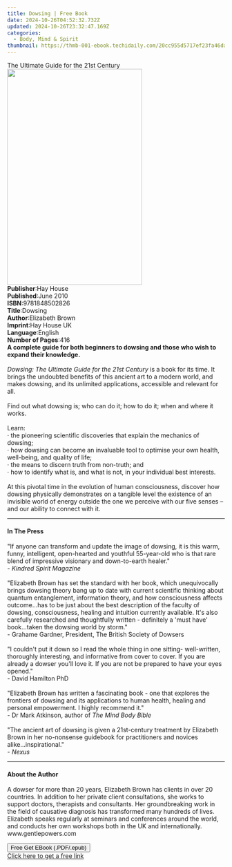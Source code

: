 ```yaml
---
title: Dowsing | Free Book
date: 2024-10-26T04:52:32.732Z
updated: 2024-10-26T23:32:47.169Z
categories:
  - Body, Mind & Spirit
thumbnail: https://thmb-001-ebook.techidaily.com/20cc955d5717ef23fa46da59a6eb8d491f2696ac8bab042c1d69debbb5bd1385.jpg
---
```

<main id="book-container">
  <div class="flex flex-col">
    <div class="book-brief flex-1 py-6 px-4 sm:p-6 md:py-10 md:px-8">
      <!-- brief-->
      <div class="book-brief-main">The Ultimate Guide for the 21st Century</div>
    </div>
    <div
      class="book-meta-info flex-1 grid gap-4 col-start-1 col-end-3 row-start-1 sm:mb-6 sm:grid-cols-4 lg:gap-6 lg:col-start-2 lg:row-end-6 lg:row-span-6 lg:mb-0"
    >
      <div
        class="book-meta-info-left place-content-center mt-4 p-4 text-sm leading-6 col-start-2 col-span-2 dark:text-slate-400"
      >
        <img
          class="w-full h-500 object-cover rounded-lg sm:h-255 sm:col-span-2 lg:col-span-full"
          src="https://img-001-ebook.techidaily.com/de37dab95ea54478bac5e234ebb42021f9accdadaa599969fd2ea8d9c881a1bd.jpg"
          alt=""
          width="312"
          height="500"
        />
      </div>
      <div
        class="book-meta-info-right mt-2 col-start-1 row-start-2 col-span-3 self-center"
      >
        <!-- meta data  -->
        <div class="flex flex-col px-4 md:px-8">
          <div class="flex-1">
            <strong>Publisher</strong>:<span class="px-2">Hay House</span>
          </div>
          <div class="flex-1">
            <strong>Published</strong>:<span class="px-2">June 2010</span>
          </div>
          <div class="flex-1">
            <strong>ISBN</strong>:<span class="px-2">9781848502826</span>
          </div>
          <div class="flex-1">
            <strong>Title</strong>:<span class="px-2">Dowsing</span>
          </div>
          <div class="flex-1">
            <strong>Author</strong>:<span class="px-2">Elizabeth Brown</span>
          </div>
          <div class="flex-1">
            <strong>Imprint</strong>:<span class="px-2">Hay House UK</span>
          </div>
          <div class="flex-1">
            <strong>Language</strong>:<span class="px-2">English</span>
          </div>
          <div class="flex-1">
            <strong>Number of Pages</strong>:<span class="px-2">416</span>
          </div>
        </div>
      </div>
    </div>
    <div class="book-description flex-1 py-6 px-4 sm:p-6 md:py-10 md:px-8">
      <div class="book-description-main">
        <div accordion-content="" id="description">
          <b
            >A complete guide for both beginners to dowsing and those who wish
            to expand their knowledge.</b
          ><br /><br /><i>Dowsing: The Ultimate Guide for the 21st Century</i>
          is a book for its time. It brings the undoubted benefits of this
          ancient art to a modern world, and makes dowsing, and its unlimited
          applications, accessible and relevant for all.<br /><br />Find out
          what dowsing is; who can do it; how to do it; when and where it works.
          <br /><br />Learn:<br />· the pioneering scientific discoveries that
          explain the mechanics of dowsing;<br />· how dowsing can become an
          invaluable tool to optimise your own health, well-being, and quality
          of life;<br />· the means to discern truth from non-truth; and<br />·
          how to identify what is, and what is not, in your individual best
          interests.<br /><br />At this pivotal time in the evolution of human
          consciousness, discover how dowsing physically demonstrates on a
          tangible level the existence of an invisible world of energy outside
          the one we perceive with our five senses – and our ability to connect
          with it.
        </div>
        <div class="accordion-fader"></div>
      </div>
    </div>
    <div class="book-excerpts flex-1 py-6 px-4 sm:p-6 md:py-10 md:px-8">
      <!-- excerpts-->
      <div class="book-excerpts-main">
        <hr />
        <h4 class="placeholder placeholder-heading">
          <span>In The Press</span>
        </h4>
        <p>
          "If anyone can transform and update the image of dowsing, it is this
          warm, funny, intelligent, open-hearted and youthful 55-year-old who is
          that rare blend of impressive visionary and down-to-earth healer."<br />-&nbsp;<i
            >Kindred Spirit Magazine</i
          ><br /><br />"Elizabeth Brown has set the standard with her book,
          which unequivocally brings dowsing theory bang up to date with current
          scientific thinking about quantum entanglement, information theory,
          and how consciousness affects outcome...has to be just about the best
          description of the faculty of dowsing, consciousness, healing and
          intuition currently available. It's also carefully researched and
          thoughtfully written - definitely a 'must have' book...taken the
          dowsing world by storm."<br />- Grahame Gardner, President, The
          British Society of Dowsers<br /><br />"I couldn't put it down so I
          read the whole thing in one sitting- well-written, thoroughly
          interesting, and informative from cover to cover. If you are already a
          dowser you'll love it. If you are not be prepared to have your eyes
          opened."<br />-&nbsp;David Hamilton PhD<br /><br />"Elizabeth Brown
          has written a fascinating book - one that explores the frontiers of
          dowsing and its applications to human health, healing and personal
          empowerment. I highly recommend it."<br />- Dr Mark Atkinson, author
          of <i>The Mind Body Bible</i><br /><br />"The ancient art of dowsing
          is given a 21st-century treatment by Elizabeth Brown in her
          no-nonsense guidebook for practitioners and novices
          alike...inspirational."<br />-&nbsp;<i>Nexus</i>
        </p>
      </div>
    </div>
    <div class="book-about-author flex-1 py-6 px-4 sm:p-6 md:py-10 md:px-8">
      <!-- about author-->
      <div class="book-main-author-main">
        <hr />
        <h4 class="placeholder placeholder-heading">
          <span>About the Author</span>
        </h4>
        <p>
          A dowser for more than 20 years, Elizabeth Brown has clients in over
          20 countries. In addition to her private client consultations, she
          works to support doctors, therapists and consultants. Her
          groundbreaking work in the field of causative diagnosis has
          transformed many hundreds of lives. Elizabeth speaks regularly at
          seminars and conferences around the world, and conducts her own
          workshops both in the UK and internationally. www.gentlepowers.com
        </p>
      </div>
    </div>
    <div class="book-free-get flex-1 py-6 px-4 sm:p-6 md:py-10 md:px-8">
      <button
        id="btn-free-get"
        class="bg-blue-500 hover:bg-blue-700 text-white font-bold py-2 px-4 rounded"
      >
        Free Get EBook (.PDF/.epub)
      </button>
      <div id="countdown-display" class="px-2 text-lg mt-2"></div>
      <a
        id="free-link"
        class="hidden bg-blue-500 hover:bg-blue-700 text-white font-bold py-2 px-4 rounded"
        href="https://www.ebooks.com/en-us/book/96317841/dowsing/elizabeth-brown/"
        target="_blank"
        >Click here to get a free link</a
      >
    </div>
    <script>
      let countdownTime = 0;
      let countdownInterval = null;
      document
        .getElementById('btn-free-get')
        .addEventListener('click', startCountdown);
      function startCountdown() {
        countdownTime = new Date().getTime() + 60000 * 3;
        countdownInterval = setInterval(updateCountdown, 1000);
        document.getElementById('btn-free-get').disabled = true;
        document
          .getElementById('btn-free-get')
          .classList.add('bg-gray-500', 'cursor-not-allowed');
      }
      function updateCountdown() {
        let currentTime = new Date().getTime();
        let timeLeft = countdownTime - currentTime;
        let secondsLeft = Math.floor(timeLeft / 1000);
        document.getElementById('countdown-display').innerHTML =
          `Remaining time: ${secondsLeft} seconds.`;
        if (secondsLeft <= 0) {
          clearInterval(countdownInterval);
          document.getElementById('btn-free-get').classList.add('hidden');
          document.getElementById('free-link').classList.remove('hidden');
          document.getElementById('countdown-display').innerHTML = '';
        }
      }
    </script>
  </div>
</main>

<ins class="adsbygoogle"
      style="display:block"
      data-ad-client="ca-pub-7571918770474297"
      data-ad-slot="8358498916"
      data-ad-format="auto"
      data-full-width-responsive="true"></ins>
    